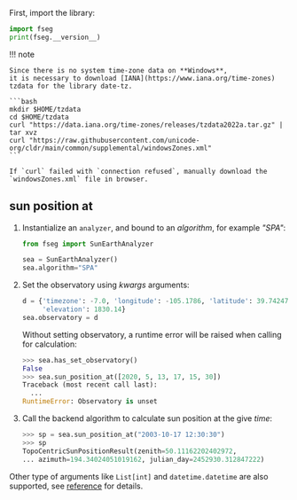 First, import the library:

```py
import fseg
print(fseg.__version__)
```

!!! note

    Since there is no system time-zone data on **Windows**,
    it is necessary to download [IANA](https://www.iana.org/time-zones)
    tzdata for the library date-tz.

    ```bash
    mkdir $HOME/tzdata
    cd $HOME/tzdata
    curl "https://data.iana.org/time-zones/releases/tzdata2022a.tar.gz" | tar xvz
    curl "https://raw.githubusercontent.com/unicode-org/cldr/main/common/supplemental/windowsZones.xml"
    ```

    If `curl` failed with `connection refused`, manually download the `windowsZones.xml` file in browser.


## sun position at

1. Instantialize an `analyzer`, and bound to an _algorithm_, for example _"SPA"_:

    ```py
    from fseg import SunEarthAnalyzer

    sea = SunEarthAnalyzer()
    sea.algorithm="SPA"
    ```

2. Set the observatory using _kwargs_ arguments:

    ```py
    d = {'timezone': -7.0, 'longitude': -105.1786, 'latitude': 39.742476,
         'elevation': 1830.14}
    sea.observatory = d
    ```

    Without setting observatory, a runtime error will be raised when calling for calculation:
    ```py
    >>> sea.has_set_observatory()
    False
    >>> sea.sun_position_at([2020, 5, 13, 17, 15, 30])
    Traceback (most recent call last):
      ...
    RuntimeError: Observatory is unset
    ```

3. Call the backend algorithm to calculate sun position at the give _time_:
    ```py
    >>> sp = sea.sun_position_at("2003-10-17 12:30:30")
    >>> sp
    TopoCentricSunPositionResult(zenith=50.11162202402972,
    ... azimuth=194.34024051019162, julian_day=2452930.312847222)
    ```
Other type of arguments like `List[int]` and `datetime.datetime` are also supported, see [reference](https://mikesongming.github.io/SE-Geometry/reference/SunEarthAnalyzer/#fseg._analyzer.SunEarthAnalyzer.sun_position_at) for details.

<!-- ##  sun path

##  sunlight analysis
-->
